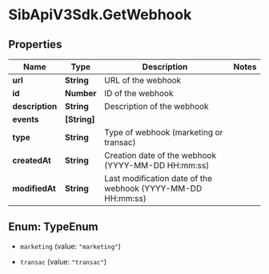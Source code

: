 # SibApiV3Sdk.GetWebhook

## Properties
Name | Type | Description | Notes
------------ | ------------- | ------------- | -------------
**url** | **String** | URL of the webhook | 
**id** | **Number** | ID of the webhook | 
**description** | **String** | Description of the webhook | 
**events** | **[String]** |  | 
**type** | **String** | Type of webhook (marketing or transac) | 
**createdAt** | **String** | Creation date of the webhook (YYYY-MM-DD HH:mm:ss) | 
**modifiedAt** | **String** | Last modification date of the webhook (YYYY-MM-DD HH:mm:ss) | 


<a name="TypeEnum"></a>
## Enum: TypeEnum


* `marketing` (value: `"marketing"`)

* `transac` (value: `"transac"`)




